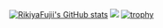 [![RikiyaFujii's GitHub stats](https://readme-stats-self-hosted-zluy.vercel.app/api?username=RikiyaFujii&theme=flat)](https://github.com/RikiyaFujii/github-readme-stats)
![](https://github-profile-summary-cards.vercel.app/api/cards/profile-details?username=RikiyaFujii&theme=flat)
[![trophy](https://github-profile-trophy.vercel.app/?username=RikiyaFujii&theme=flat)](https://github.com/ryo-ma/github-profile-trophy)

